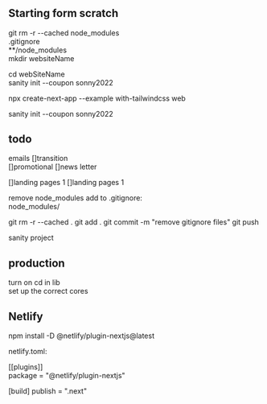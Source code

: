 #

## Starting form scratch
 git rm -r --cached node_modules  
.gitignore  
**/node_modules  
mkdir websiteName  



cd webSiteName  
sanity init --coupon sonny2022  

npx create-next-app --example with-tailwindcss web  

sanity init --coupon sonny2022  

## todo


emails
[]transition  
[]promotional
[]news letter  


[]landing pages 1
[]landing pages 1

remove node_modules  add to .gitignore:  
node_modules/  

git rm -r --cached .
git add .
git commit -m "remove gitignore files"
git push

sanity
project

## production
turn on cd in lib  
set up the correct cores   

## Netlify
npm install -D @netlify/plugin-nextjs@latest  

netlify.toml:  

[[plugins]]  
package = "@netlify/plugin-nextjs"  

[build]
publish = ".next"